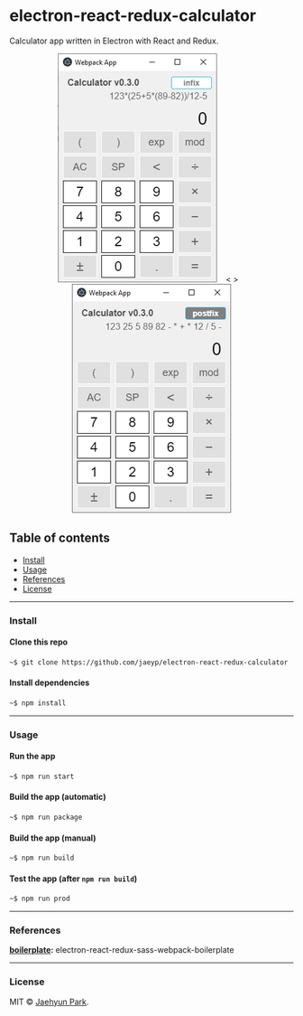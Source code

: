 # electron-react-redux-calculator
Calculator app written in Electron with React and Redux.

<p align="center">
<img src="./docs/images/calculator-infix-electron.png">
&nbsp;&nbsp;
<&nbsp;>
&nbsp;&nbsp;
<img src="./docs/images/calculator-postfix-electron.png">
</p>

## Table of contents

* [Install](#install)
* [Usage](#usage)
* [References](#references)
* [License](#license)

---  

### Install

#### Clone this repo

```bash
~$ git clone https://github.com/jaeyp/electron-react-redux-calculator
```

#### Install dependencies

```bash
~$ npm install
```

---  

### Usage

#### Run the app

```bash
~$ npm run start
```

#### Build the app (automatic)

```bash
~$ npm run package
```

#### Build the app (manual)

```bash
~$ npm run build
```

#### Test the app (after `npm run build`)

```bash
~$ npm run prod
```

---  

### References
**[boilerplate](https://github.com/jaeyp/electron-react-redux-sass-webpack-boilerplate):** electron-react-redux-sass-webpack-boilerplate 

---  

### License

MIT © [Jaehyun Park](https://portfolio.jaeyp.xyz).
